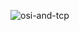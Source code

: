 ![osi-and-tcp](https://user-images.githubusercontent.com/45138692/87349502-5aa64f80-c591-11ea-906e-1e083512c43f.png)
